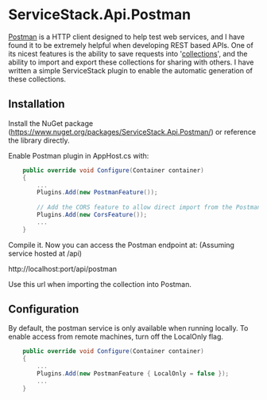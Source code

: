 ServiceStack.Api.Postman
========================
[Postman](http://www.getpostman.com/) is a HTTP client designed to help test web services, and I have found it to be extremely helpful when developing REST based APIs.  One of its nicest features is the ability to save requests into '[collections](http://www.getpostman.com/docs/collections)', and the ability to import and export these collections for sharing with others.  I have written a simple ServiceStack plugin to enable the automatic generation of these collections.

## Installation

Install the NuGet package (https://www.nuget.org/packages/ServiceStack.Api.Postman/) or reference the library directly.

Enable Postman plugin in AppHost.cs with:

```csharp
    public override void Configure(Container container)
    {
        ...
        Plugins.Add(new PostmanFeature());
	
        // Add the CORS feature to allow direct import from the Postman app.
        Plugins.Add(new CorsFeature()); 
        ...
    }
```

Compile it. Now you can access the Postman endpoint at:
(Assuming service hosted at /api)

http://localhost:port/api/postman

Use this url when importing the collection into Postman.
## Configuration

By default, the postman service is only available when running locally.  To enable access from remote machines, turn off the LocalOnly flag.

```csharp
    public override void Configure(Container container)
    {
        ...
        Plugins.Add(new PostmanFeature { LocalOnly = false });
        ...
    }
```
